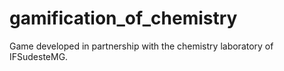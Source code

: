 # gamification_of_chemistry
Game developed in partnership with the chemistry laboratory of IFSudesteMG.
